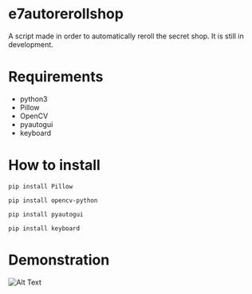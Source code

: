# e7autorerollshop
A script made in order to automatically reroll the secret shop.
It is still in development.

# Requirements
- python3
- Pillow
- OpenCV
- pyautogui
- keyboard

# How to install
```
pip install Pillow
```
```
pip install opencv-python
```
```
pip install pyautogui
```
```
pip install keyboard
```


# Demonstration
![Alt Text](https://i.ibb.co/x28gVbp/ezgif-7-d60ef77a9b.gif)
